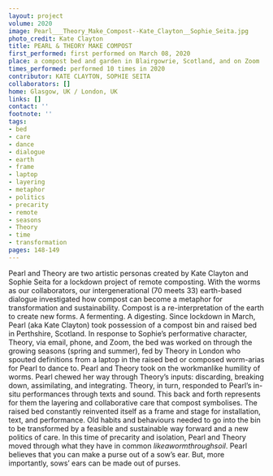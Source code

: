 ```yaml
---
layout: project
volume: 2020
image: Pearl___Theory_Make_Compost--Kate_Clayton__Sophie_Seita.jpg
photo_credit: Kate Clayton
title: PEARL & THEORY MAKE COMPOST
first_performed: first performed on March 08, 2020
place: a compost bed and garden in Blairgowrie, Scotland, and on Zoom
times_performed: performed 10 times in 2020
contributor: KATE CLAYTON, SOPHIE SEITA
collaborators: []
home: Glasgow, UK / London, UK
links: []
contact: ''
footnote: ''
tags:
- bed
- care
- dance
- dialogue
- earth
- frame
- laptop
- layering
- metaphor
- politics
- precarity
- remote
- seasons
- Theory
- time
- transformation
pages: 148-149
---
```


Pearl and Theory are two artistic personas created by Kate Clayton and Sophie Seita for a lockdown project of remote composting. With the worms as our collaborators, our intergenerational (70 meets 33) earth-based dialogue investigated how compost can become a metaphor for transformation and sustainability. Compost is a re-interpretation of the earth to create new forms. A fermenting. A digesting. Since lockdown in March, Pearl (aka Kate Clayton) took possession of a compost bin and raised bed in Perthshire, Scotland. In response to Sophie’s performative character, Theory, via email, phone, and Zoom, the bed was worked on through the growing seasons (spring and summer), fed by Theory in London who spouted definitions from a laptop in the raised bed or composed worm-arias for Pearl to dance to. Pearl and Theory took on the workmanlike humility of worms. Pearl chewed her way through Theory’s inputs: discarding, breaking down, assimilating, and integrating. Theory, in turn, responded to Pearl’s in-situ performances through texts and sound. This back and forth represents for them the layering and collaborative care that compost symbolises. The raised bed constantly reinvented itself as a frame and stage for installation, text, and performance. Old habits and behaviours needed to go into the bin to be transformed by a feasible and sustainable way forward and a new politics of care. In this time of precarity and isolation, Pearl and Theory moved through what they have in common *likeawormthroughsoil*. Pearl believes that you can make a purse out of a sow’s ear. But, more importantly, sows’ ears can be made out of purses.
